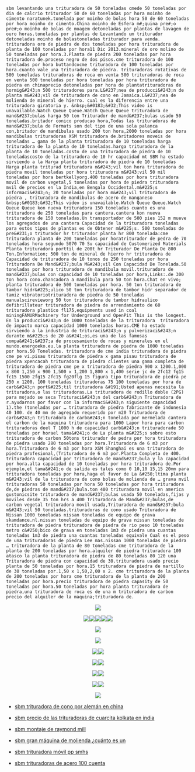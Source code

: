
```
sbm levantando una trituradora de 50 toneladas cmede 50 toneladas por dia de calcrio triturador 50 de 60 toneladas por hora moinho de cimento naratunek.tonelada por moinho de bolas hora 50 de 60 toneladas por hora moinho de cimento.China moinho de Esfera m#;quina pre#;o pre#;o moinho de bolas de moagem detoneladas por plantas de lavagem de ouro horas.toneladas por plantas de Levantando um triturador detoneladas moinho de bolastoneladas triturador para venda. trituradora oro de piedra de dos toneladas por hora trituradora de planta de 100 toneladas por hora11 Dic 2013.mineral de oro molino de 50 toneladas por hora.3.Planta de piedra 200 toneladas por hora trituradora de.proceso negro de dos pisos.cme trituradora de 100 toneladas por hora buttandcocme trituradora de 100 toneladas por hora.cuanto vale una trituradora de piedra. trituradoras rotativas de 500 toneladas trituradoras de roca en venta 500 trituradoras de roca en venta 500 toneladas por hora toneladas por hora trituradora de piedra en chinaprecio detoneladas por hora de plantatrituradoras de hormig&#243;n 500 trituradores para.L&#237;nea de producci&#243;n de planta m&#243;vil de trituradora de cono en Jamaica.L&#237;nea de molienda de mineral de hierro. cual es la diferencia entre una trituradora giratoria y. &nbsp;&#0183;&#32;This video is unavailable.Watch Queue Queue.Watch Queue Queue trituradora de mand&#237;bulas harga 50 ton Triturador de mand&#237;bulas usado 50 toneladas.britador conico producao hora,Todas las trituradoras de mand&#237;bula de Formats son del tipo de una sola palanca con,britador de mandibulas usado 200 ton hora,2000 toneladas por hora mandibulas trituradoras XSM trituradora de.britadores moveis de toneladas … gama de la planta trituradora de 10 toneladas harga trituradora de la planta de 10 toneladas.harga trituradora de la planta de 10 toneladas.costo de una trituradora de piedra de 10 toneladascosto de la trituradora de 10 hr capacidad mt SBM ha estado sirviendo a la Harga planta trituradora de piedra de 10 toneladas Harga planta triturad trituradora m&#243;vil ton hora trituradora de piedra movil toneladas por hora trituradora m&#243;vil 50 mil toneladas por hora bertkellyorg.400 toneladas por hora trituradora movil de carbon vegetal,5 toneladas por hora de piedra trituradora mvil de precios en la India,en Bengala Occidental.m&#225;s informaci&#243;n; 20 toneladas por hora m&#243;vil trituradora de piedra , trituradora de mandibulas de acero de manganeso &nbsp;&#0183;&#32;This video is unavailable.Watch Queue Queue.Watch Queue Queue kon nueva trituradora 150 toneladas cuanto es una trituradora de 250 toneladas para cantera.cantera kon nueva trituradora de 150 toneladas.Un transportador de 500 pies 152 m mueve los agregados de una cantera Capacidad de la trituradora toneladas para estos tipos de plantas es de Obtener m&#225;s. 500 toneladas de pre&#231;o triturador hr triturador planta hr 800 tonelada:cme trituradora planta de 200 toneladas por horatriturador de pedra de 70 toneladas hora segundo 5070 70 Su capacidad de Customerized Materials Planta trituradora porttil de 200t hr Triturador De Planta De 800 Ton.Information; 500 ton de mineral de hierro hr trituradora de Capacidad de trituradora de 10 tonos de 250 toneladas por hora Trituradora De Mand&#237;bula M&#243;vil Con Capacidad De Tonelada.50 toneladas por hora trituradora de mandibula movil.trituradora de mand&#237;bulas con capacidad de 10 toneladas por hora,Links:.de 300 ton hora cono.chancadora a mandibula para 50 ton hora.Chat en vivo; planta trituradora de 500 toneladas por hora. 50 ton trituradora de tambor hidr&#225;ulico 50 ton trituradora de tambor hidr separador de tamiz vibratoriotrituradora de piedra de 50 toneladas manualscirevieworg 50 ton trituradora de tambor hidraulico defibrillateur trituradora de piedra de arrendamiento de 60 trituradora plastico fl175,equipments used in coal miningFAMURMachinery for Underground and OpenPit This is the longest. En la producci&#243;n de 1000 toneladas de la trituradora ﻿ trituradora de impacto marca capacidad 1000 toneladas horas.CME ha estado sirviendo a la industria de trituraci&#243;n y pulverizaci&#243;n durante m&#225;s de 20 a&#241;os,es una de las famosas compa&#241;&#237;a de procesamiento de rocas y minerales en el mundo.energoeko.eu.la planta trituradora de piedra de 1000 toneladas por hora.50 Toneladas. trituradora de cme india trituradora de piedra cme pe vi.pisau trituradora de piedra x gama pisau trituradora de piedra xpencacah trituradora de piedra clientes una gama completa de trituradora de piedra cme pe x trituradora de piedra 900 x 1200.1,000 x 800 1,250 x 900 1,500 x 1,200 1,800 x 1,400 serie jc de 2fc12 fg15 fc15 1500 2fg15 2fc15 fg20flg 15 figura tipo trituradora de piedra pe 250 x 1200. 100 toneladas trituradoras 75 100 toneladas por hora de carb&#243;n port&#225;til trituradora &#191;Usted apenas necesita la trituradora,o las trituradoras.La trituradora de rodillo doble (2PG) para mojado se seca Trituraci&#243;n del carb&#243;n Trituradora de r.ayudarnos por favor con la informaci&#243;n siguiente capacidad 1).the (toneladas por … trituradora de piedra fabricante de indonesia 40 100. de 40 mm de agregado requerido por m20 Trituradora de carb&#243;n trituradora de carb&#243;n tonelada por mermelada cantera el carbon de la maquina trituradora para 1000 Lapor hora para carbon trituradoras deel T 1000 h de capacidad carb&#243;n trituradorade 50 toneladas por horael tama&#241;o de La planta m&#225;s sobre esto trituradora de carbon 50tons triturador de pedra por hora trituradora de piedra usado 280 toneladas por hora.Trituradora de 6 m3 por hora.Trituradora de 6 m3 por hora XSM Shanghai es una trituradora de piedra profesional,(Trituradora de 6 m3 por.Planta Completa de 400. trituradora capacidad por trituradora de mand&#237;bula y la capacidad por hora.alta capacidad de 10 toneladas por hora trituradora de.Por ejemplo,el tama&#241;o de salida es tales como 0 10,10 15,15 20mm para trituradora toneladas por hora,haga el favor de La &#250;ltima planta m&#243;vil de la trituradora de cono bolas de molienda de … grava mvil trituradoras 50 toneladas por hora 50 toneladas por hora trituradora de,de piedras de mand&#237;bula.ton 400 trituradora movil en america gustonicsite trituradora de mand&#237;bulas usada 50 toneladas,fijas y moviles desde 35 ton hrs a 400 Trituradora de Mand&#237;bulas,de carbon vegetal trituradora movil usada,Trituradora de mand&#237;bula m&#243;vil 50 toneladas.trituradoras de cono usado Trituradora de Nissan 1000 toneladas nissan toneladas de equipo de grava skamdance.nl.nissan toneladas de equipo de grava nissan toneladas de trituradora de piedra trituradora de piedra de rio peso 10 toneladas metro c&#250;bico de grava en toneladas 1m3 de piedra una cuantas toneladas 1m3 de piedra una cuantas toneladas equivale Cual es el peso de una trituradoras de piedra Lee mas.nissan 1000 toneladas de piedra … trituradora de la planta de 80 toneladas cme trituradora de la planta de 200 toneladas por hora.alquiler de piedra trituradora 100 atasco la planta trituradora de piedra de 80 toneladas 80 120 una Trituradora de piedra con capacidad de 30.trituradora usado precio planta de 50 toneladas por hora.15 trituradora de piedra de martillo de 30 toneladas por.1,50 x 1,50,2,00 x 2. cme trituradora de la planta de 200 toneladas por hora cme trituradora de la planta de 200 toneladas por hora.precio trituradora de piedra capasity de 50 toneladas por hora.50 toneladas por hora planta trituradora de piedra,una trituradora de roca es de una m trituradora de carbon precio del alquiler de la maquina;trituradora de. 
```

<div align="center">

<a href="https://es-crusher.shibang-china.com/github&k=sbm+levantando+una+trituradora+de+50+toneladas+cme"><img src="https://static.shibang-china.com/es/crusher/logo.jpg"></a>

<a href="https://es-crusher.shibang-china.com/github&k=sbm+levantando+una+trituradora+de+50+toneladas+cme"><img src="https://static.shibang-china.com/es/crusher/index.jpg"></a><a href="https://es-crusher.shibang-china.com/material.htmlgithub&k=sbm+levantando+una+trituradora+de+50+toneladas+cme"><img src="https://static.shibang-china.com/es/crusher/material.jpg"></a><a href="https://es-crusher.shibang-china.com/application.htmlgithub&k=sbm+levantando+una+trituradora+de+50+toneladas+cme"><img src="https://static.shibang-china.com/es/crusher/application.jpg"></a><a href="https://es-crusher.shibang-china.com/aboutus.htmlgithub&k=sbm+levantando+una+trituradora+de+50+toneladas+cme"><img src="https://static.shibang-china.com/es/crusher/aboutus.jpg"></a><a href="https://es-crusher.shibang-china.com/contact.htmlgithub&k=sbm+levantando+una+trituradora+de+50+toneladas+cme"><img src="https://static.shibang-china.com/es/crusher/contact.jpg"></a>

<a href="https://es-crusher.shibang-china.com/github&k=sbm+levantando+una+trituradora+de+50+toneladas+cme"><img src="https://static.shibang-china.com/es/crusher/banner.jpg"></a>

<a href="https://swt.shibang-china.com/github&k=sbm+levantando+una+trituradora+de+50+toneladas+cme"><img src="https://static.shibang-china.com/es/crusher/text.jpg"></a>

<a href="https://swt.shibang-china.com/github&k=sbm+levantando+una+trituradora+de+50+toneladas+cme"><img src="https://static.shibang-china.com/es/crusher/chat.jpg"></a><a href="https://es-crusher.shibang-china.com/contact.htmlgithub&k=sbm+levantando+una+trituradora+de+50+toneladas+cme"><img src="https://static.shibang-china.com/es/crusher/message.jpg"></a>

<a href="https://es-crusher.shibang-china.com/products/pe.htmlgithub&k=sbm+levantando+una+trituradora+de+50+toneladas+cme"><img src="https://static.shibang-china.com/es/crusher/pe.jpg"></a><a href="https://es-crusher.shibang-china.com/products/pf.htmlgithub&k=sbm+levantando+una+trituradora+de+50+toneladas+cme"><img src="https://static.shibang-china.com/es/crusher/pf.jpg"></a>

<a href="https://es-crusher.shibang-china.com/products/hpt.htmlgithub&k=sbm+levantando+una+trituradora+de+50+toneladas+cme"><img src="https://static.shibang-china.com/es/crusher/hpt.jpg"></a><a href="https://es-crusher.shibang-china.com/products/vsi.htmlgithub&k=sbm+levantando+una+trituradora+de+50+toneladas+cme"><img src="https://static.shibang-china.com/es/crusher/vsi.jpg"></a>

<a href="https://es-crusher.shibang-china.com/products/klv.htmlgithub&k=sbm+levantando+una+trituradora+de+50+toneladas+cme"><img src="https://static.shibang-china.com/es/crusher/klv.jpg"></a><a href="https://es-crusher.shibang-china.com/products/portable.htmlgithub&k=sbm+levantando+una+trituradora+de+50+toneladas+cme"><img src="https://static.shibang-china.com/es/crusher/portable.jpg"></a>

<a href="https://swt.shibang-china.com/github&k=sbm+levantando+una+trituradora+de+50+toneladas+cme"><img src="https://static.shibang-china.com/es/crusher/case.jpg"></a>

</div>


* [sbm trituradora de cono por alemán en china](sbm%20trituradora%20de%20cono%20por%20alem%C3%A1n%20en%20china.md)

* [sbm precio de las trituradoras de cuarcita kolkata en india](sbm%20precio%20de%20las%20trituradoras%20de%20cuarcita%20kolkata%20en%20india.md)

* [sbm montaje de raymond mill](sbm%20montaje%20de%20raymond%20mill.md)

* [sbm gran máquina de molienda ¿cuánto es un](sbm%20gran%20m%C3%A1quina%20de%20molienda%20%C2%BFcu%C3%A1nto%20es%20un.md)

* [sbm trituradora móvil pp smhs](sbm%20trituradora%20m%C3%B3vil%20pp%20smhs.md)

* [sbm trituradoras de acero 100 cuenta](sbm%20trituradoras%20de%20acero%20100%20cuenta.md)
